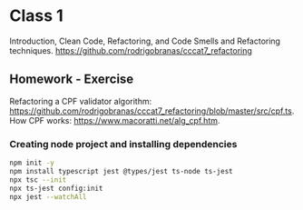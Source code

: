 # Class 1

Introduction, Clean Code, Refactoring, and Code Smells and Refactoring techniques.
<https://github.com/rodrigobranas/cccat7_refactoring>

## Homework - Exercise

Refactoring a CPF validator algorithm: <https://github.com/rodrigobranas/cccat7_refactoring/blob/master/src/cpf.ts>.
How CPF works: <https://www.macoratti.net/alg_cpf.htm>.

### Creating node project and installing dependencies

```bash
npm init -y
npm install typescript jest @types/jest ts-node ts-jest
npx tsc --init
npx ts-jest config:init
npx jest --watchAll
```
